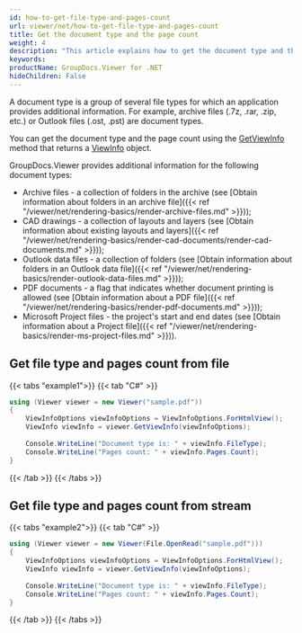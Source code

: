 ```yaml
---
id: how-to-get-file-type-and-pages-count
url: viewer/net/how-to-get-file-type-and-pages-count
title: Get the document type and the page count
weight: 4
description: "This article explains how to get the document type and the page count using .NET / C# with GroupDocs.Viewer for .NET."
keywords: 
productName: GroupDocs.Viewer for .NET
hideChildren: False
---
```

A document type is a group of several file types for which an application provides additional information. For example, archive files (.7z, .rar, .zip, etc.) or Outlook files (.ost, .pst) are document types.

You can get the document type and the page count using the [GetViewInfo](https://reference.groupdocs.com/viewer/net/groupdocs.viewer/viewer/methods/getviewinfo) method that returns a [ViewInfo](https://reference.groupdocs.com/viewer/net/groupdocs.viewer.results/viewinfo) object.

GroupDocs.Viewer provides additional information for the following document types:

* Archive files - a collection of folders in the archive (see [Obtain information about folders in an archive file]({{< ref "/viewer/net/rendering-basics/render-archive-files.md" >}}));
* CAD drawings - a collection of layouts and layers (see [Obtain information about existing layouts and layers]({{< ref "/viewer/net/rendering-basics/render-cad-documents/render-cad-documents.md" >}}));
* Outlook data files - a collection of folders (see [Obtain information about folders in an Outlook data file]({{< ref "/viewer/net/rendering-basics/render-outlook-data-files.md" >}}));
* PDF documents - a flag that indicates whether document printing is allowed (see [Obtain information about a PDF file]({{< ref "/viewer/net/rendering-basics/render-pdf-documents.md" >}}));
* Microsoft Project files - the project's start and end dates (see [Obtain information about a Project file]({{< ref "/viewer/net/rendering-basics/render-ms-project-files.md" >}})).

## Get file type and pages count from file

{{< tabs "example1">}}
{{< tab "C#" >}}
```cs
using (Viewer viewer = new Viewer("sample.pdf"))
{
    ViewInfoOptions viewInfoOptions = ViewInfoOptions.ForHtmlView();
    ViewInfo viewInfo = viewer.GetViewInfo(viewInfoOptions);
 
    Console.WriteLine("Document type is: " + viewInfo.FileType);
    Console.WriteLine("Pages count: " + viewInfo.Pages.Count);
}
```
{{< /tab >}}
{{< /tabs >}}

## Get file type and pages count from stream

{{< tabs "example2">}}
{{< tab "C#" >}}
```cs
using (Viewer viewer = new Viewer(File.OpenRead("sample.pdf")))
{
    ViewInfoOptions viewInfoOptions = ViewInfoOptions.ForHtmlView();
    ViewInfo viewInfo = viewer.GetViewInfo(viewInfoOptions);
 
    Console.WriteLine("Document type is: " + viewInfo.FileType);
    Console.WriteLine("Pages count: " + viewInfo.Pages.Count);
}
```
{{< /tab >}}
{{< /tabs >}}